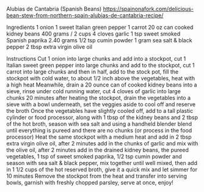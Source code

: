 Alubias de Cantabria (Spanish Beans)
https://spainonafork.com/delicious-bean-stew-from-northern-spain-alubias-de-cantabria-recipe/

Ingredients
1 onion
1 sweet Italian green pepper
1 carrot
20 oz can cooked kidney beans 400 grams / 2 cups
4 cloves garlic
1 tsp sweet smoked Spanish paprika 2.40 grams
1/2 tsp cumin powder 1 gram
sea salt & black pepper
2 tbsp extra virgin olive oil

Instructions
Cut 1 onion into large chunks and add into a stockpot, cut 1 Italian sweet green pepper into large chunks and add to the stockpot, cut 1 carrot into large chunks and then in half, add to the stock pot, fill the stockpot with cold water, to about 1/2 inch above the vegetables, heat with a high heat
Meanwhile, drain a 20 ounce can of cooked kidney beans into a sieve, rinse under cold running water, cut 4 cloves of garlic into large chunks
20 minutes after heating the stockpot, drain the vegetables into a sieve with a bowl underneath, set the veggies aside to cool off and reserve the broth
Once the vegetables have slightly cooled off, add to a tall plastic cylinder or food processor, along with 1 tbsp of the kidney beans and 2 tbsp of the hot broth, season with sea salt and using a handheld blender blend until everything is pureed and there are no chunks (or process in the food processor)
Heat the same stockpot with a medium heat and add in 2 tbsp extra virgin olive oil, after 2 minutes add in the chunks of garlic and mix with the olive oil, after 2 minutes add in the drained kidney beans, the pureed vegetables, 1 tsp of sweet smoked paprika, 1/2 tsp cumin powder and season with sea salt & black pepper, mix together until well mixed, then add in 1 1/2 cups of the hot reserved broth, give it a quick mix and let simmer for 10 minutes
Remove the stockpot from the heat and transfer into serving bowls, garnish with freshly chopped parsley, serve at once, enjoy!
